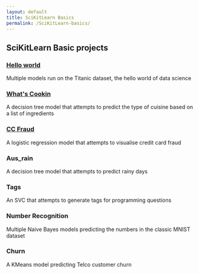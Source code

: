 ```yaml
---
layout: default
title: SciKitLearn Basics
permalink: /SciKitLearn-basics/
---
```


## SciKitLearn Basic projects
### [Hello world](https://sammatt87.github.io/SciKitLearn-basics/hello-world/)
Multiple models run on the Titanic dataset, the hello world of data science

### [What's Cookin](https://sammatt87.github.io/SciKitLearn-basics/whats-cooking/)
A decision tree model that attempts to predict the type of cuisine based on a list of ingredients

### [CC Fraud](https://sammatt87.github.io/SciKitLearn-basics/cc-fraud/)
A logistic regression model that attempts to visualise credit card fraud

### Aus_rain
A decision tree model that attempts to predict rainy days

### Tags
An SVC that attempts to generate tags for programming questions

### Number Recognition
Multiple Naive Bayes models predicting the numbers in the classic MNIST dataset

### Churn
A KMeans model predicting Telco customer churn



